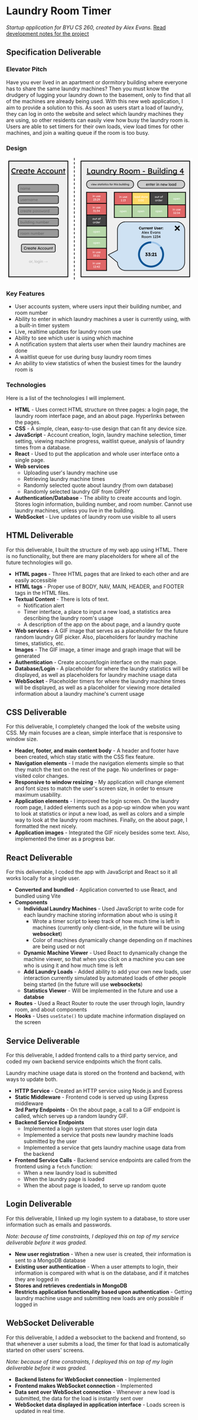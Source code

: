 # Laundry Room Timer
*Startup application for BYU CS 260, created by Alex Evans.* [Read development notes for the project](https://github.com/aaevans03/startup/blob/main/notes.md)

## Specification Deliverable

### Elevator Pitch
Have you ever lived in an apartment or dormitory building where everyone has to share the same laundry machines? Then you must know the drudgery of lugging your laundry down to the basement, only to find that all of the machines are already being used. With this new web application, I aim to provide a solution to this. As soon as users start a load of laundry, they can log in onto the website and select which laundry machines they are using, so other residents can easily view how busy the laundry room is. Users are able to set timers for their own loads, view load times for other machines, and join a waiting queue if the room is too busy.

### Design

![Design of my startup web application](./public/startup_sketch.svg)

### Key Features
- User accounts system, where users input their building number, and room number
- Ability to enter in which laundry machines a user is currently using, with a built-in timer system
- Live, realtime updates for laundry room use
- Ability to see which user is using which machine
- A notification system that alerts user when their laundry machines are done
- A waitlist queue for use during busy laundry room times
- An ability to view statistics of when the busiest times for the laundry room is

### Technologies

Here is a list of the technologies I will implement.

- **HTML** - Uses correct HTML structure on three pages: a login page, the laundry room interface page, and an about page. Hyperlinks between the pages.
- **CSS** - A simple, clean, easy-to-use design that can fit any device size.
- **JavaScript** - Account creation, login, laundry machine selection, timer setting, viewing machine progress, waitlist queue, analysis of laundry times from a database.
- **React** - Used to put the application and whole user interface onto a single page.
- **Web services**
    - Uploading user's laundry machine use
    - Retrieving laundry machine times
    - Randomly selected quote about laundry (from own database)
    - Randomly selected laundry GIF from GIPHY
    <!-- Ideally, the ability to link into BYU's own network for laundry rooms, but I may not have access to that, unfortunately. -->
    <!-- Also, the ability to prove you live in the building with your BYU login.-->
- **Authentication/Database** - The ability to create accounts and login. Stores login information, building number, and room number. Cannot use laundry machines, unless you live in the building.
- **WebSocket** - Live updates of laundry room use visible to all users


## HTML Deliverable

For this deliverable, I built the structure of my web app using HTML. There is no functionality, but there are many placeholders for where all of the future technologies will go.

- **HTML pages** - Three HTML pages that are linked to each other and are easily accessible
- **HTML tags** - Proper use of BODY, NAV, MAIN, HEADER, and FOOTER tags in the HTML files.
- **Textual Content** - There is lots of text.
    - Notification alert
    - Timer interface, a place to input a new load, a statistics area describing the laundry room's usage
    - A description of the app on the about page, and a laundry quote
- **Web services** - A GIF image that serves as a placeholder for the future random laundry GIF picker. Also, placeholders for laundry machine times, statistics, etc.
- **Images** - The GIF image, a timer image and graph image that will be generated
- **Authentication** - Create account/login interface on the main page.
- **Database/Login** - A placeholder for where the laundry statistics will be displayed, as well as placeholders for laundry machine usage data
- **WebSocket** - Placeholder timers for where the laundry machine times will be displayed, as well as a placeholder for viewing more detailed information about a laundry machine's current usage


## CSS Deliverable

For this deliverable, I completely changed the look of the website using CSS. My main focuses are a clean, simple interface that is responsive to window size.

- **Header, footer, and main content body** - A header and footer have been created, which stay static with the CSS flex feature.
- **Navigation elements** - I made the navigation elements simple so that they match the text on the rest of the page. No underlines or page-visited color changes.
- **Responsive to window resizing** - My application will change element and font sizes to match the user's screen size, in order to ensure maximum usability.
- **Application elements** - I improved the login screen. On the laundry room page, I added elements such as a pop-up window when you want to look at statistics or input a new load, as well as colors and a simple way to look at the laundry room machines. Finally, on the about page, I formatted the next nicely.
- **Application images** - Integrated the GIF nicely besides some text. Also, implemented the timer as a progress bar.

## React Deliverable

For this deliverable, I coded the app with JavaScript and React so it all works locally for a single user.

- **Converted and bundled** - Application converted to use React, and bundled using Vite
- **Components**
  - **Individual Laundry Machines** - Used JavaScript to write code for each laundry machine storing information about who is using it
    - Wrote a timer script to keep track of how much time is left in machines (currently only client-side, in the future will be using **websocket**)
    - Color of machines dynamically change depending on if machines are being used or not
  - **Dynamic Machine Viewer** - Used React to dynamically change the machine viewer, so that when you click on a machine you can see who is using it and how much time is left
  - **Add Laundry Loads** - Added ability to add your own new loads, user interaction currently simulated by automated loads of other people being started (in the future will use **websockets**)
  - **Statistics Viewer** - Will be implemented in the future and use a **databse**
- **Routes** - Used a React Router to route the user through login, laundry room, and about components
- **Hooks** - Uses `useState()` to update machine information displayed on the screen

## Service Deliverable

For this deliverable, I added frontend calls to a third party service, and coded my own backend service endpoints which the front calls.

Laundry machine usage data is stored on the frontend and backend, with ways to update both.

- **HTTP Service** - Created an HTTP service using Node.js and Express
- **Static Middleware** - Frontend code is served up using Express middleware
- **3rd Party Endpoints** - On the about page, a call to a GIF endpoint is called, which serves up a random laundry GIF.
- **Backend Service Endpoints**
  - Implemented a login system that stores user login data
  - Implemented a service that posts new laundry machine loads submitted by the user
  - Implemented a service that gets laundry machine usage data from the backend
- **Frontend Service Calls** - Backend service endpoints are called from the frontend using a `fetch` function:
  - When a new laundry load is submitted
  - When the laundry page is loaded
  - When the about page is loaded, to serve up random quote

## Login Deliverable

For this deliverable, I linked up my login system to a database, to store user information such as emails and passwords.

*Note: because of time constraints, I deployed this on top of my service deliverable before it was graded.*

- **New user registration** - When a new user is created, their information is sent to a MongoDB database
- **Existing user authentication** - When a user attempts to login, their information is compared with what is on the database, and if it matches they are logged in
- **Stores and retrieves credentials in MongoDB**
- **Restricts application functionality based upon authentication** - Getting laundry machine usage and submitting new loads are only possible if logged in

## WebSocket Deliverable

For this deliverable, I added a websocket to the backend and frontend, so that whenever a user submits a load, the timer for that load is automatically started on other users' screens.

*Note: because of time constraints, I deployed this on top of my login deliverable before it was graded.*

- **Backend listens for WebSocket connection** - Implemented
- **Frontend makes WebSocket connection** - Implemented
- **Data sent over WebSocket connection** - Whenever a new load is submitted, the data for the load is instantly sent over
- **WebSocket data displayed in application interface** - Loads screen is updated in real time.
